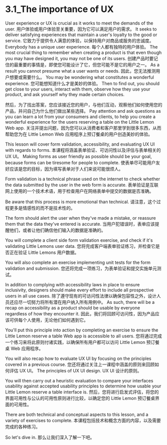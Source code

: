 # 3.1_The importance of UX

User experience or UX is crucial as it works to meet the demands of the user.
用户体验或用户体验至关重要，因为它可以满足用户的需求。
It seeks to deliver satisfying experiences that maintain a user's loyalty to the good or service.
它致力于提供令人满意的体验，以保持用户对商品或服务的忠诚度。
Everybody has a unique user experience.
每个人都有独特的用户体验。
The most crucial thing to remember when creating a product is that even though you may have designed it, you may not be one of its users.
创建产品时要记住的最重要的事情是，即使您可能设计了它，但您可能不是它的用户之一。
As a result you cannot presume what a user wants or needs.
因此，您无法推测用户想要或需要什么。
You may be wondering what constitutes a wonderful experience.
您可能想知道什么才是美妙的体验。
Then to find out, you should get close to your users, interact with them, observe how they use your product, and ask yourself why they made certain choices.

然后，为了找出答案，您应该接近您的用户，与他们互动，观察他们如何使用您的产品，并问自己为什么他们做出某些选择。
Pay attention and ask questions as you can learn a lot from your consumers and clients, to help you create a wonderful experience for the users reserving a table on the Little Lemon Web app.
关注并提出问题，因为您可以从消费者和客户那里学到很多东西，从而帮助您为在 Little Lemon Web 应用程序上预订餐桌的用户创造美妙的体验。

This lesson will cover form validation, accessibility, and evaluating UX UI with regards to forms.
本课程将涵盖表单验证、可访问性以及评估与表单相关的 UX UI。
Making forms as user friendly as possible should be your goal, because forms can be tiresome for people to complete.
使表单尽可能用户友好应该是您的目标，因为填写表单对于人们来说可能很烦人。

Form validation is a technical phrase used on the internet to check whether the data submitted by the user in the web form is accurate.
表单验证是互联网上使用的一个技术术语，用于检查用户在网络表单中提交的数据是否准确。

Be aware that this process is more emotional than technical.
请注意，这个过程更多是情感性的而不是技术性的。

The form should alert the user when they've made a mistake, or reassure them that the data they've entered is accurate.
当用户犯错误时，表单应该提醒他们，或者让他们确信他们输入的数据是准确的。

You will complete a client side form validation exercise, and check if it's validating Little Lemons user data.
您将完成客户端表单验证练习，并检查它是否正在验证 Little Lemons 用户数据。

You will also complete an exercise implementing unit tests for the form validation and submission.
您还将完成一项练习，为表单验证和提交实施单元测试。

In addition to complying with accessibility laws in place to ensure inclusivity, designers should make every effort to include all prospective users in all use cases.
除了遵守现有的可访问性法律以确保包容性之外，设计人员还应尽一切努力将所有潜在用户纳入所有用例中。
As such, there will be a recap on accessibility as a product should be usable by everyone regardless of how they encounter it.
因此，我们将回顾可访问性，因为产品应该可供每个人使用，无论他们如何遇到它。

You'll put this principle into action by completing an exercise to ensure the Little Lemon reserve a table Web app is accessible to all users.
您将通过完成一个练习来将此原则付诸实践，以确保所有用户都可以访问 Little Lemon 预订餐桌 Web 应用程序。

You will also recap how to evaluate UX UI by focusing on the principles covered in a previous course.
您还将通过关注上一课程中涵盖的原则来回顾如何评估 UX UI。
The principles of UX UI design.
UX UI 设计的原则。

You will then carry out a heuristic evaluation to compare your interfaces usability against accepted usability principles to determine how usable your Little Lemon reserve a table interface is.
然后，您将进行启发式评估，将您的界面可用性与公认的可用性原则进行比较，以确定您的 Little Lemon 预订餐桌界面的可用性。

There are both technical and conceptual aspects to this lesson, and a variety of exercises to complete.
本课程包括技术和概念方面的内容，以及需要完成的各种练习。

So let's dive in.
那么让我们深入了解一下吧。